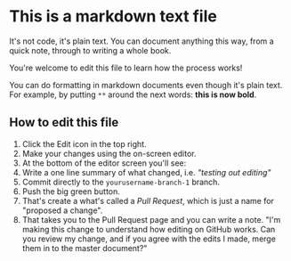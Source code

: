 # This is a markdown text file
It's not code, it's plain text. You can document anything this way, from a quick note, through to writing a whole book.

You're welcome to edit this file to learn how the process works!

You can do formatting in markdown documents even though it's plain text. For example, by putting `**` around the next words: **this is now bold**.

## How to edit this file

1. Click the Edit icon in the top right.
2. Make your changes using the on-screen editor.
3. At the bottom of the editor screen you'll see:
  1. Write a one line summary of what changed, i.e. _"testing out editing"_
  2. Commit directly to the `yourusername-branch-1` branch.
  3. Push the big green button.
4. That's create a what's called a _Pull Request_, which is just a name for "proposed a change".
5. That takes you to the Pull Request page and you can write a note. "I'm making this change to understand how editing on GitHub works. Can you review my change, and if you agree with the edits I made, merge them in to the master document?"
